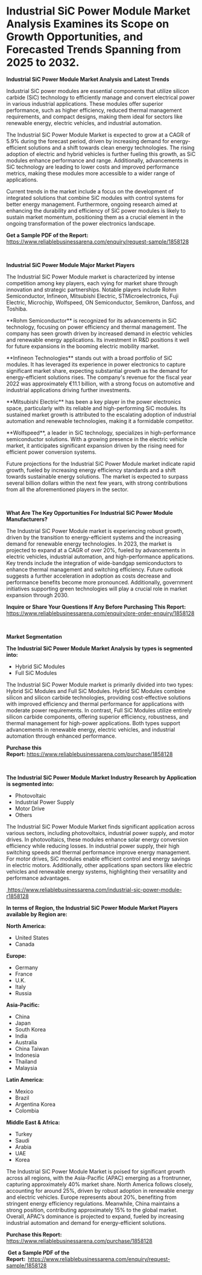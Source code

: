 <p><h1>Industrial SiC Power Module Market Analysis Examines its Scope on Growth Opportunities, and Forecasted Trends Spanning from 2025 to 2032.</h1></p><p><strong>Industrial SiC Power Module Market Analysis and Latest Trends</strong></p>
<p><p>Industrial SiC power modules are essential components that utilize silicon carbide (SiC) technology to efficiently manage and convert electrical power in various industrial applications. These modules offer superior performance, such as higher efficiency, reduced thermal management requirements, and compact designs, making them ideal for sectors like renewable energy, electric vehicles, and industrial automation.</p><p>The Industrial SiC Power Module Market is expected to grow at a CAGR of 5.9% during the forecast period, driven by increasing demand for energy-efficient solutions and a shift towards clean energy technologies. The rising adoption of electric and hybrid vehicles is further fueling this growth, as SiC modules enhance performance and range. Additionally, advancements in SiC technology are leading to lower costs and improved performance metrics, making these modules more accessible to a wider range of applications.</p><p>Current trends in the market include a focus on the development of integrated solutions that combine SiC modules with control systems for better energy management. Furthermore, ongoing research aimed at enhancing the durability and efficiency of SiC power modules is likely to sustain market momentum, positioning them as a crucial element in the ongoing transformation of the power electronics landscape.</p></p>
<p><strong>Get a Sample PDF of the Report:&nbsp;</strong> <a href="https://www.reliablebusinessarena.com/enquiry/request-sample/1858128?utm_campaign=3383&utm_medium=2&utm_source=Github&utm_content=ia&utm_term=15042025&utm_id=industrial-sic-power-module">https://www.reliablebusinessarena.com/enquiry/request-sample/1858128</a></p>
<p>&nbsp;</p>
<p><strong>Industrial SiC Power Module Major Market Players</strong></p>
<p><p>The Industrial SiC Power Module market is characterized by intense competition among key players, each vying for market share through innovation and strategic partnerships. Notable players include Rohm Semiconductor, Infineon, Mitsubishi Electric, STMicroelectronics, Fuji Electric, Microchip, Wolfspeed, ON Semiconductor, Semikron, Danfoss, and Toshiba.</p><p>**Rohm Semiconductor** is recognized for its advancements in SiC technology, focusing on power efficiency and thermal management. The company has seen growth driven by increased demand in electric vehicles and renewable energy applications. Its investment in R&D positions it well for future expansions in the booming electric mobility market.</p><p>**Infineon Technologies** stands out with a broad portfolio of SiC modules. It has leveraged its experience in power electronics to capture significant market share, expecting substantial growth as the demand for energy-efficient solutions rises. The company's revenue for the fiscal year 2022 was approximately €11.1 billion, with a strong focus on automotive and industrial applications driving further investments.</p><p>**Mitsubishi Electric** has been a key player in the power electronics space, particularly with its reliable and high-performing SiC modules. Its sustained market growth is attributed to the escalating adoption of industrial automation and renewable technologies, making it a formidable competitor.</p><p>**Wolfspeed**, a leader in SiC technology, specializes in high-performance semiconductor solutions. With a growing presence in the electric vehicle market, it anticipates significant expansion driven by the rising need for efficient power conversion systems.</p><p>Future projections for the Industrial SiC Power Module market indicate rapid growth, fueled by increasing energy efficiency standards and a shift towards sustainable energy solutions. The market is expected to surpass several billion dollars within the next few years, with strong contributions from all the aforementioned players in the sector.</p></p>
<p>&nbsp;</p>
<p><strong>What Are The Key Opportunities For Industrial SiC Power Module Manufacturers?</strong></p>
<p><p>The Industrial SiC Power Module market is experiencing robust growth, driven by the transition to energy-efficient systems and the increasing demand for renewable energy technologies. In 2023, the market is projected to expand at a CAGR of over 20%, fueled by advancements in electric vehicles, industrial automation, and high-performance applications. Key trends include the integration of wide-bandgap semiconductors to enhance thermal management and switching efficiency. Future outlook suggests a further acceleration in adoption as costs decrease and performance benefits become more pronounced. Additionally, government initiatives supporting green technologies will play a crucial role in market expansion through 2030.</p></p>
<p><strong>Inquire or Share Your Questions If Any Before Purchasing This Report:</strong> <a href="https://www.reliablebusinessarena.com/enquiry/pre-order-enquiry/1858128?utm_campaign=3383&utm_medium=2&utm_source=Github&utm_content=ia&utm_term=15042025&utm_id=industrial-sic-power-module">https://www.reliablebusinessarena.com/enquiry/pre-order-enquiry/1858128</a></p>
<p>&nbsp;</p>
<p><strong>Market Segmentation</strong></p>
<p><strong>The Industrial SiC Power Module Market Analysis by types is segmented into:</strong></p>
<p><ul><li>Hybrid SiC Modules</li><li>Full SiC Modules</li></ul></p>
<p><p>The Industrial SiC Power Module market is primarily divided into two types: Hybrid SiC Modules and Full SiC Modules. Hybrid SiC Modules combine silicon and silicon carbide technologies, providing cost-effective solutions with improved efficiency and thermal performance for applications with moderate power requirements. In contrast, Full SiC Modules utilize entirely silicon carbide components, offering superior efficiency, robustness, and thermal management for high-power applications. Both types support advancements in renewable energy, electric vehicles, and industrial automation through enhanced performance.</p></p>
<p><strong>Purchase this Report:&nbsp;</strong><a href="https://www.reliablebusinessarena.com/purchase/1858128?utm_campaign=3383&utm_medium=2&utm_source=Github&utm_content=ia&utm_term=15042025&utm_id=industrial-sic-power-module">https://www.reliablebusinessarena.com/purchase/1858128</a></p>
<p>&nbsp;</p>
<p><strong>The Industrial SiC Power Module Market Industry Research by Application is segmented into:</strong></p>
<p><ul><li>Photovoltaic</li><li>Industrial Power Supply</li><li>Motor Drive</li><li>Others</li></ul></p>
<p><p>The Industrial SiC Power Module Market finds significant application across various sectors, including photovoltaics, industrial power supply, and motor drives. In photovoltaics, these modules enhance solar energy conversion efficiency while reducing losses. In industrial power supply, their high switching speeds and thermal performance improve energy management. For motor drives, SiC modules enable efficient control and energy savings in electric motors. Additionally, other applications span sectors like electric vehicles and renewable energy systems, highlighting their versatility and performance advantages.</p></p>
<p><a href="https://www.reliablebusinessarena.com/industrial-sic-power-module-r1858128?utm_campaign=3383&utm_medium=2&utm_source=Github&utm_content=ia&utm_term=15042025&utm_id=industrial-sic-power-module">&nbsp;https://www.reliablebusinessarena.com/industrial-sic-power-module-r1858128</a></p>
<p><strong>In terms of Region, the Industrial SiC Power Module Market Players available by Region are:</strong></p>
<p>
    <p> <strong> North America: </strong>
        <ul>
            <li>United States</li>
            <li>Canada</li>
        </ul>
        </p> 
    <p> <strong> Europe: </strong>
        <ul>
            <li>Germany</li>
            <li>France</li>
            <li>U.K.</li>
            <li>Italy</li>
            <li>Russia</li>
        </ul>
        </p> 
    <p> <strong> Asia-Pacific: </strong>
        <ul>
            <li>China</li>
            <li>Japan</li>
            <li>South Korea</li>
            <li>India</li>
            <li>Australia</li>
            <li>China Taiwan</li>
            <li>Indonesia</li>
            <li>Thailand</li>
            <li>Malaysia</li>
        </ul>
        </p> 
    <p> <strong> Latin America: </strong>
        <ul>
            <li>Mexico</li>
            <li>Brazil</li>
            <li>Argentina Korea</li>
            <li>Colombia</li>
        </ul>
        </p> 
    <p> <strong> Middle East & Africa: </strong>
        <ul>
            <li>Turkey</li>
            <li>Saudi</li>
            <li>Arabia</li>
            <li>UAE</li>
            <li>Korea</li>
        </ul>
    </p>
    </p>
<p><p>The Industrial SiC Power Module Market is poised for significant growth across all regions, with the Asia-Pacific (APAC) emerging as a frontrunner, capturing approximately 40% market share. North America follows closely, accounting for around 25%, driven by robust adoption in renewable energy and electric vehicles. Europe represents about 20%, benefiting from stringent energy efficiency regulations. Meanwhile, China maintains a strong position, contributing approximately 15% to the global market. Overall, APAC’s dominance is projected to expand, fueled by increasing industrial automation and demand for energy-efficient solutions.</p></p>
<p><strong>Purchase this Report: </strong><a href="https://www.reliablebusinessarena.com/purchase/1858128?utm_campaign=3383&utm_medium=2&utm_source=Github&utm_content=ia&utm_term=15042025&utm_id=industrial-sic-power-module">https://www.reliablebusinessarena.com/purchase/1858128</a></p>
<p>&nbsp;<strong>Get a Sample PDF of the Report:&nbsp;&nbsp;</strong><a href="https://www.reliablebusinessarena.com/enquiry/request-sample/1858128?utm_campaign=3383&utm_medium=2&utm_source=Github&utm_content=ia&utm_term=15042025&utm_id=industrial-sic-power-module">https://www.reliablebusinessarena.com/enquiry/request-sample/1858128</a></p>
<p><strong></strong></p>
<p><p></p><p></p><p></p></p>